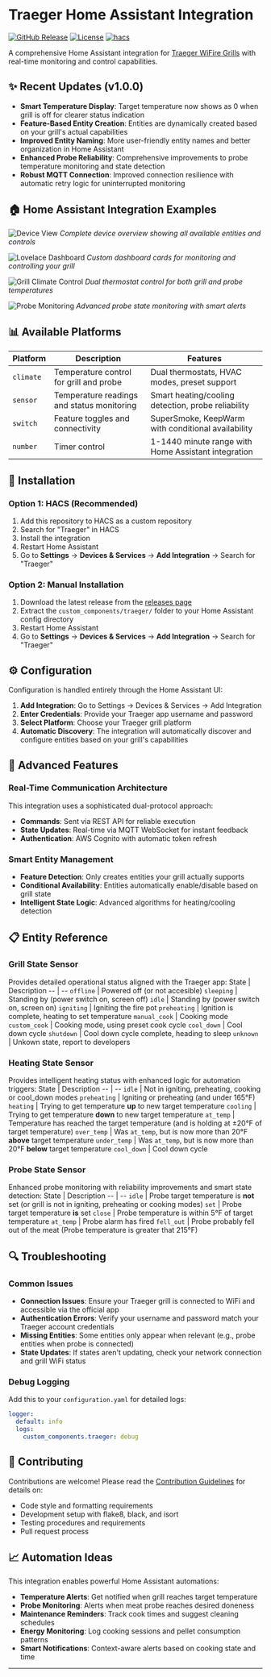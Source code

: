 # Traeger Home Assistant Integration

[![GitHub Release][releases-shield]][releases]
[![License][license-shield]](LICENSE)
[![hacs][hacsbadge]][hacs]

A comprehensive Home Assistant integration for [Traeger WiFire Grills][traeger] with real-time monitoring and control capabilities.

## ✨ Recent Updates (v1.0.0)

- **Smart Temperature Display**: Target temperature now shows as 0 when grill is off for clearer status indication
- **Feature-Based Entity Creation**: Entities are dynamically created based on your grill's actual capabilities
- **Improved Entity Naming**: More user-friendly entity names and better organization in Home Assistant
- **Enhanced Probe Reliability**: Comprehensive improvements to probe temperature monitoring and state detection
- **Robust MQTT Connection**: Improved connection resilience with automatic retry logic for uninterrupted monitoring

## 🏠 Home Assistant Integration Examples

![Device View][deviceimg]
*Complete device overview showing all available entities and controls*

![Lovelace Dashboard][lovelaceimg] 
*Custom dashboard cards for monitoring and controlling your grill*

![Grill Climate Control][grillimg]
*Dual thermostat control for both grill and probe temperatures*

![Probe Monitoring][probeimg]
*Advanced probe state monitoring with smart alerts*

## 📊 Available Platforms

Platform | Description | Features
-- | -- | --
`climate` | Temperature control for grill and probe | Dual thermostats, HVAC modes, preset support
`sensor` | Temperature readings and status monitoring | Smart heating/cooling detection, probe reliability
`switch` | Feature toggles and connectivity | SuperSmoke, KeepWarm with conditional availability  
`number` | Timer control | 1-1440 minute range with Home Assistant integration

## 🚀 Installation

### Option 1: HACS (Recommended)

1. Add this repository to HACS as a custom repository
2. Search for "Traeger" in HACS
3. Install the integration
4. Restart Home Assistant
5. Go to **Settings** → **Devices & Services** → **Add Integration** → Search for "Traeger"

### Option 2: Manual Installation

1. Download the latest release from the [releases page][releases]
2. Extract the `custom_components/traeger/` folder to your Home Assistant config directory
3. Restart Home Assistant
4. Go to **Settings** → **Devices & Services** → **Add Integration** → Search for "Traeger"

## ⚙️ Configuration

Configuration is handled entirely through the Home Assistant UI:

1. **Add Integration**: Go to Settings → Devices & Services → Add Integration
2. **Enter Credentials**: Provide your Traeger app username and password
3. **Select Platform**: Choose your Traeger grill platform
4. **Automatic Discovery**: The integration will automatically discover and configure entities based on your grill's capabilities

## 🔧 Advanced Features

### Real-Time Communication Architecture
This integration uses a sophisticated dual-protocol approach:
- **Commands**: Sent via REST API for reliable execution
- **State Updates**: Real-time via MQTT WebSocket for instant feedback
- **Authentication**: AWS Cognito with automatic token refresh

### Smart Entity Management
- **Feature Detection**: Only creates entities your grill actually supports
- **Conditional Availability**: Entities automatically enable/disable based on grill state
- **Intelligent State Logic**: Advanced algorithms for heating/cooling detection

## 📋 Entity Reference

### Grill State Sensor
Provides detailed operational status aligned with the Traeger app:
State | Description
-- | --
`offline` | Powered off (or not accesible)
`sleeping` | Standing by (power switch on, screen off)
`idle` | Standing by (power switch on, screen on)
`igniting` | Igniting the fire pot
`preheating` | Ignition is complete, heating to set temperature
`manual_cook` | Cooking mode
`custom_cook` | Cooking mode, using preset cook cycle
`cool_down` | Cool down cycle
`shutdown` | Cool down cycle complete, heading to sleep
`unknown` | Unkown state, report to developers

### Heating State Sensor
Provides intelligent heating status with enhanced logic for automation triggers:
State | Description
-- | --
`idle` | Not in igniting, preheating, cooking or cool_down modes
`preheating` | Igniting or preheating (and under 165°F)
`heating` | Trying to get temperature **up** to new target temperature
`cooling` | Trying to get temperature **down** to new target temperature
`at_temp` | Temperature has reached the target temperature (and is holding at ±20°F of target temperature)
`over_temp` | Was `at_temp`, but is now more than 20°F **above** target temperature
`under_temp` | Was `at_temp`, but is now more than 20°F **below** target temperature
`cool_down` | Cool down cycle

### Probe State Sensor
Enhanced probe monitoring with reliability improvements and smart state detection:
State | Description
-- | --
`idle` | Probe target temperature is **not** set (or grill is not in igniting, preheating or cooking modes)
`set` | Probe target temperature **is** set
`close` | Probe temperature is within 5°F of target temperature
`at_temp` | Probe alarm has fired
`fell_out` | Probe probably fell out of the meat (Probe temperature is greater that 215°F)

## 🔍 Troubleshooting

### Common Issues
- **Connection Issues**: Ensure your Traeger grill is connected to WiFi and accessible via the official app
- **Authentication Errors**: Verify your username and password match your Traeger account credentials  
- **Missing Entities**: Some entities only appear when relevant (e.g., probe entities when probe is connected)
- **State Updates**: If states aren't updating, check your network connection and grill WiFi status

### Debug Logging
Add this to your `configuration.yaml` for detailed logs:
```yaml
logger:
  default: info
  logs:
    custom_components.traeger: debug
```

## 🤝 Contributing

Contributions are welcome! Please read the [Contribution Guidelines](CONTRIBUTING.md) for details on:
- Code style and formatting requirements
- Development setup with flake8, black, and isort
- Testing procedures and requirements
- Pull request process

## 📈 Automation Ideas

This integration enables powerful Home Assistant automations:

- **Temperature Alerts**: Get notified when grill reaches target temperature
- **Probe Monitoring**: Alerts when meat probe reaches desired doneness
- **Maintenance Reminders**: Track cook times and suggest cleaning schedules  
- **Energy Monitoring**: Log cooking sessions and pellet consumption patterns
- **Smart Notifications**: Context-aware alerts based on cooking state and time

***

[traeger]: https://www.traegergrills.com/
[hacs]: https://github.com/custom-components/hacs
[hacsbadge]: https://img.shields.io/badge/HACS-Custom-orange.svg?style=for-the-badge
[deviceimg]: device.png
[lovelaceimg]: lovelace.png
[probeimg]: probe.png
[grillimg]: grill.png
[license-shield]: https://img.shields.io/github/license/custom-components/blueprint.svg?style=for-the-badge
[releases-shield]: https://img.shields.io/github/v/release/sebirdman/hass_traeger.svg?style=for-the-badge
[releases]: https://github.com/sebirdman/hass_traeger/releases
